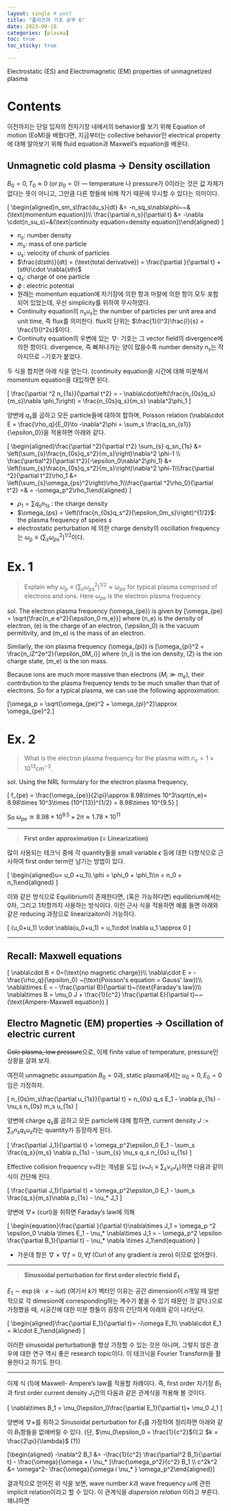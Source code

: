 ```yaml
---
layout: single # post
title: "플라즈마 기초 공부 6"
date: 2023-09-18
categories: [plasma]
toc: true
toc_sticky: true

---
```



Electrostatic (ES) and Electromagnetic (EM) properties of unmagnetized plasma

# Contents

이전까지는 단일 입자의 전자기장 내에서의 behavior를 보기 위해 Equation of motion (EoM)을 배웠다면, 지금부터는 collective behavior인 electrical property에 대해 알아보기 위해 fluid equation과 Maxwell’s equation을 배운다. 

## Unmagnetic cold plasma → Density oscillation

$B_0= 0, T_0 \approx 0  ~(\text{or } p_0=0 )$ — temperature 나 pressure가 0이라는 것은 값 자체가 없다는 뜻이 아니고, 그만큼 다른 항들에 비해 작기 때문에 무시할 수 있다는 의미이다.

\[
\begin{aligned}n_sm_s\frac{du_s}{dt} &= -n_sq_s\nabla\phi~~&(\text{momentum equation})\\\\ \frac{\partial n_s}{\partial t} &= -\nabla \cdot(n_su_s)~&(\text{continuity equation=density equation})\end{aligned}
\]

- $n_s$: number density
- $m_s$: mass of one particle
- $u_s$: velocity of chunk of particles
- $\frac{d(sth)}{dt} = (\text{total derivative}) = \frac{\partial }{\partial t} + (sth)\cdot \nabla(sth)$
- $q_s$: charge of one particle
- $\phi$ : electric potential
- 원래는 momentum equation에 자기장에 의한 항과 마찰에 의한 항이 모두 포함되어 있었는데, 우선 simplicity를 위하여 무시하였다.
- Continuity equation의 $n_su_s$는 the number of particles per unit area and unit time, 즉 flux를 의미한다. flux의 단위는 $\frac{1}{l^3}\frac{l}{s} = \frac{1}{l^2s}$이다.
- Continuity equation의 우변에 있는 $\nabla\cdot$ 기호는 그 vector field의 divergence에 의한 항이다. divergence, 즉 빠져나가는 양이 많을수록 number density $n_s$는 작아지므로 $-$기호가 붙었다.

두 식을 합치면 아래 식을 얻는다. (continuity equation을 시간에 대해 미분해서 momentum equation을 대입하면 된다. 

\[
\frac{\partial ^2 n_{1s}}{\partial t^2} = - \nabla\cdot\left(\frac{n_{0s}q_s}{m_s}\nabla \phi_1\right) = \frac{n_{0s}q_s}{m_s} \nabla^2\phi_1
\]

양변에 $q_s$를 곱하고 모든 particle들에 대하여 합하며, Poisson relation \(\nabla\cdot E = \frac{\rho_q}{E_0}\to -\nabla^2\phi = \sum_s \frac{q_sn_{s1}}{\epsilon_0}\)을 적용하면 아래와 같다. 

\[
\begin{aligned}\frac{\partial ^2}{\partial t^2} \sum_{s} q_sn_{1s} &= \left(\sum_{s}\frac{n_{0s}q_s^2}{m_s}\right)\nabla^2 \phi-1 \\\\ \frac{\partial^2}{\partial t^2}(-\epsilon_0\nabla^2\phi_1) &= \left(\sum_{s}\frac{n_{0s}q_s^2}{m_s}\right)\nabla^2 \phi-1\\\\\frac{\partial ^2}{\partial t^2}\rho_1 &= \left(\sum_{s}\omega_{ps}^2\right)\rho_1\\\\\frac{\partial ^2\rho_0}{\partial t^2} =& = -\omega_p^2\rho_1\end{aligned}
\]

- $\rho_1= \sum q_sn_{1s}$ : the charge density
- $\omega_{ps} = \left(\frac{n_{0s}q_s^2}{\epsilon_0m_s}\right)^{1/2}$: the plasma frequency of speies $s$
- electrostatic perturbation 에 의한 charge density의 oscillation frequency는 $\omega_p \equiv (\sum_s \omega_{ps}^2)^{1/2}$이다.

# Ex. 1

> Explain why $\omega_p \equiv (\sum_s \omega_{ps}^2)^{1/2}\approx \omega_{pe}$ for typical plasma comprised of electrons and ions. Here $\omega_{pe}$ is the electron plasma frequency.
> 

sol. The electron plasma frequency \(\omega_{pe}\) is given by 
\[\omega_{pe} = \sqrt{\frac{n_e e^2}{\epsilon_0 m_e}}\]
where \(n_e\) is the density of electron, \(e\) is the charge of an electron, \(\epsilon_0\) is the vacuum permitivity, and \(m_e\) is the mass of an electron.

Similarly, the ion plasma frequency \(\omega_{pi}\) is
\[\omega_{pi}^2 = \frac{n_iZ^2e^2}{\epsilon_0M_i}\]
where \(n_i\) is the ion density, \(Z\) is the ion charge state, \(m_e\) is the ion mass.

Because ions are much more massive than electrons $(M_i\gg m_e)$, 
their contribution to the plasma frequency tends to be much smaller than that of electrons. So for a typical plasma, we can use the following approximation:

\[\omega_p = \sqrt{\omega_{pe}^2 + \omega_{pi}^2}\approx \omega_{pe}^2.\]

# Ex. 2

> What is the electron plasma frequency for the plasma with $n_e = 1\times 10^{13}cm^{-3}$.
> 

sol. Using the NRL formulary for the electron plasma frequency, 

\[
f_{pe} = \frac{\omega_{pe}}{2\pi}\approx 8.98\times 10^3\sqrt{n_e}= 8.98\times 10^3\times (10^{13})^{1/2} = 8.98\times 10^{9.5}
\]

So $\omega_{pe}\approxeq 8.98\times10^{9.5}\times 2\pi \approx 1.78\times 10^{11}$

---

> **First order approximation (= Linearization)**
> 

많이 사용되는 테크닉 중에 각 quantity들을 small variable $\epsilon$ 등에 대한 다항식으로 근사하여 first order term만 남기는 방법이 있다. 

\[
\begin{aligned}u= u_0 +u_1\\\\ \phi = \phi_0 + \phi_1\\\\n = n_0 + n_1\end{aligned}
\]

이와 같은 방식으로 Equilibrium이 존재한다면, $($혹은 가능하다면$)$ equilibrium에서는 0차, 그리고 1차항까지 사용하는 방식이다. 이런 근사 식을 적용하면 예를 들면 아래와 같은 reducing 과정으로 linearizaiton이 가능하다. 

\[
(u_0+u_1) \cdot \nabla(u_0+u_1) = u_1\cdot \nabla u_1 \approx 0
\]

---

## Recall: Maxwell equations

\[
\nabla\cdot B = 0~(\text{no magnetic charge})\\\\ \nabla\cdot E = -\frac{\rho_q}{\epsilon_0} ~(\text{Poisson's equation = Gauss' law})\\\\ \nabla\times E = - \frac{\partial B}{\partial t}~(\text{Faraday's law})\\\\ \nabla\times B = \mu_0 J + \frac{1}{c^2} \frac{\partial E}{\partial t}~~(\text{Ampere-Maxwell equation})
\]

## Electro Magnetic (EM) properties → Oscillation of electric current

~~Cole plasma, low pressure~~으로, 이제 finite value of temperature, pressure인 상황을 살펴 보자. 

여전히 unmagnetic assumpation $B_0 = 0$과, static plasma에서는 $u_0 = 0,E_0= 0$ 임은 가정하자. 

\[
n_{0s}m_s\frac{\partial u_{1s}}{\partial t} = n_{0s} q_s E_1 - \nabla p_{1s} - \nu_s n_{0s} m_s u_{1s}
\]

양변에 charge $q_s$를 곱하고 모든 particle에 대해 합하면, current density $J:= \sum_s n_sq_su_s$라는 quantity가 등장하게 된다. 

\[
\frac{\partial J_1}{\partial t} = \omega_p^2\epsilon_0 E_1 - \sum_s \frac{q_s}{m_s} \nabla p_{1s} - \sum_{s} \nu_s q_s n_{0s} u_{1s}
\]

Effective collision frequency $\nu_*$라는 개념을 도입 $(\nu_*J_1 \equiv\sum_s\nu_s J_s)$하면 다음과 같이 식이 간단해 진다. 

\[
\frac{\partial J_1}{\partial t} = \omega_p^2\epsilon_0 E_1 - \sum_s \frac{q_s}{m_s}\nabla p_{1s} - \nu_* J_1
\]

양변에 $\nabla\times$  (curl)을 취하면 Faraday’s law에 의해

\[
\begin{equation}\frac{\partial }{\partial t}\nabla\times J_1 = \omega_p ^2 \epsilon_0 \nabla \times E_1 - \nu_* \nabla\times J_1 = - \omega_p^2 \epsilon \frac{\partial B_1}{\partial t} - \nu_* \nabla \times J_1\end{equation}
\]

- 가운데 항은 $\nabla\times\nabla f = 0,\forall f$ (Curl of any gradient is zero) 이므로 없어졌다.

---

> **Sinusoidal perturbation for first order electric field $E_1$**
> 

$E_1\sim \exp(ik\cdot x- i\omega t)$ $($여기서 $k$가 벡터인 이유는 공간 dimension이 $n$개일 때 일반적으로 각 dimesion에 corresponding하는 계수가 붙을 수 있기 때문인 것 같다.$)$으로 가정했을 때, 시공간에 대한 미분 항들이 굉장히 간단하게 아래와 같이 나타난다. 

\[
\begin{aligned}\frac{\partial E_1}{\partial t}= -i\omega E_1\\\\ \nabla\cdot E_1 = ik\cdot E_1\end{aligned}
\]

이러한 sinusoidal perturbation을 항상 가정할 수 있는 것은 아니며, 그렇지 않은 경우에 대한 연구 역시 좋은 research topic이다. 이 테크닉을 Fourier Transform을 활용한다고 하기도 한다.

---

이제 식 (1)에 Maxwell- Ampere’s law를 적용할 차례이다. 즉, first order 자기장 $B_1$과 first order current density $J_1$간의 다음과 같은 관계식을 적용해 볼 것이다. 

\[
\nabla\times B_1 = \mu_0\epsilon_0\frac{\partial E_1}{\partial t}+ \mu_0 J_1
\]

 양변에 $\nabla\times$를 취하고 Sinusoidal perturbation for $E_1$를 가정하여 정리하면 아래와 같이 $B_1$항들을 없애버릴 수 있다. $($단, $\mu_0\epsilon_0 = \frac{1}{c^2}$이고 $k = \frac{2\pi}{\lambda}$ $($?$)$$)$

\[\begin{aligned} -\nabla^2 B_1 &= -\frac{1}{c^2} \frac{\partial^2  B_1}{\partial t} - \frac{\omega}{\omega + i \nu_* }\frac{\omega_p^2}{c^2} B_1 \\\\ c^2k^2 &= \omega^2- \frac{\omega}{\omega i \nu_* } \omega_p^2\end{aligned}\]

결과적으로 얻어진 위 식을 보면, wave number $k$과 wave frequency $\omega$에 관한 implicit relation이라고 할 수 있다. 이 관계식을 *dispersion relation* 이라고 부른다. 왜냐하면